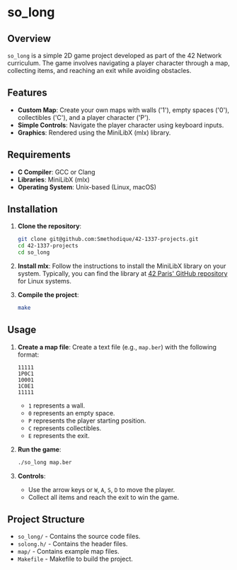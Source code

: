 # so_long

## Overview

`so_long` is a simple 2D game project developed as part of the 42 Network curriculum. The game involves navigating a player character through a map, collecting items, and reaching an exit while avoiding obstacles.

## Features

- **Custom Map**: Create your own maps with walls ('1'), empty spaces ('0'), collectibles ('C'), and a player character ('P').
- **Simple Controls**: Navigate the player character using keyboard inputs.
- **Graphics**: Rendered using the MiniLibX (mlx) library.

## Requirements

- **C Compiler**: GCC or Clang
- **Libraries**: MiniLibX (mlx)
- **Operating System**: Unix-based (Linux, macOS)

## Installation

1. **Clone the repository**:
    ```bash
    git clone git@github.com:Smethodique/42-1337-projects.git
    cd 42-1337-projects
    cd so_long
    ```

2. **Install mlx**:
    Follow the instructions to install the MiniLibX library on your system. Typically, you can find the library at [42 Paris' GitHub repository](https://github.com/42Paris/minilibx-linux) for Linux systems.

3. **Compile the project**:
    ```bash
    make
    ```

## Usage

1. **Create a map file**:
    Create a text file (e.g., `map.ber`) with the following format:
    ```
    11111
    1P0C1
    10001
    1C0E1
    11111
    ```
    - `1` represents a wall.
    - `0` represents an empty space.
    - `P` represents the player starting position.
    - `C` represents collectibles.
    - `E` represents the exit.

2. **Run the game**:
    ```bash
    ./so_long map.ber
    ```

3. **Controls**:
    - Use the arrow keys or `W`, `A`, `S`, `D` to move the player.
    - Collect all items and reach the exit to win the game.

## Project Structure

- `so_long/` - Contains the source code files.
- `solong.h/` - Contains the header files.
- `map/` - Contains example map files.
- `Makefile` - Makefile to build the project.
